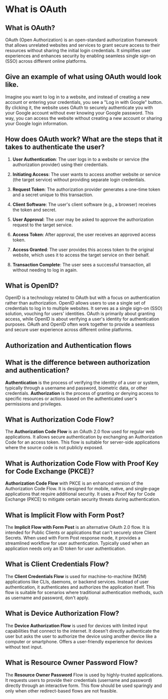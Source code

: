 # What is OAuth

## What is OAuth?

OAuth (Open Authorization) is an open-standard authorization framework that allows unrelated websites and services to grant secure access to their resources without sharing the initial login credentials. It simplifies user experiences and enhances security by enabling seamless single sign-on (SSO) across different online platforms.

## Give an example of what using OAuth would look like.

Imagine you want to log in to a website, and instead of creating a new account or entering your credentials, you see a "Log in with Google" button. By clicking it, the website uses OAuth to securely authenticate you with your Google account without ever knowing your Google password. This way, you can access the website without creating a new account or sharing your Google login information.

## How does OAuth work? What are the steps that it takes to authenticate the user?

1. **User Authentication**: The user logs in to a website or service (the authorization provider) using their credentials.

2. **Initiating Access**: The user wants to access another website or service (the target service) without providing separate login credentials.

3. **Request Token**: The authorization provider generates a one-time token and a secret unique to this transaction.

4. **Client Software**: The user's client software (e.g., a browser) receives the token and secret.

5. **User Approval**: The user may be asked to approve the authorization request to the target service.

6. **Access Token**: After approval, the user receives an approved access token.

7. **Access Granted**: The user provides this access token to the original website, which uses it to access the target service on their behalf.

8. **Transaction Complete**: The user sees a successful transaction, all without needing to log in again.

## What is OpenID?

OpenID is a technology related to OAuth but with a focus on authentication rather than authorization. OpenID allows users to use a single set of credentials to log in to multiple websites. It serves as a single sign-on (SSO) solution, vouching for users' identities. OAuth is primarily about granting access, while OpenID is about verifying a user's identity for authentication purposes. OAuth and OpenID often work together to provide a seamless and secure user experience across different online platforms.

## Authorization and Authentication flows

## What is the difference between authorization and authentication?

**Authentication** is the process of verifying the identity of a user or system, typically through a username and password, biometric data, or other credentials.
**Authorization** is the process of granting or denying access to specific resources or actions based on the authenticated user's permissions and privileges.

## What is Authorization Code Flow?

The **Authorization Code Flow** is an OAuth 2.0 flow used for regular web applications. It allows secure authentication by exchanging an Authorization Code for an access token. This flow is suitable for server-side applications where the source code is not publicly exposed.

## What is Authorization Code Flow with Proof Key for Code Exchange (PKCE)?

**Authorization Code Flow** with PKCE is an enhanced version of the Authorization Code Flow. It is designed for mobile, native, and single-page applications that require additional security. It uses a Proof Key for Code Exchange (PKCE) to mitigate certain security threats during authentication.

## What is Implicit Flow with Form Post?

The **Implicit Flow with Form Post** is an alternative OAuth 2.0 flow.
It is intended for Public Clients or applications that can't securely store Client Secrets. When used with Form Post response mode, it provides a streamlined workflow for user authentication. Typically used when an application needs only an ID token for user authentication.

## What is Client Credentials Flow?

The **Client Credentials Flow** is used for machine-to-machine (M2M) applications like CLIs, daemons, or backend services. Instead of user authentication, it authenticates and authorizes the application itself. This flow is suitable for scenarios where traditional authentication methods, such as username and password, don't apply.

## What is Device Authorization Flow?

The **Device Authorization Flow** is used for devices with limited input capabilities that connect to the internet. It doesn't directly authenticate the user but asks the user to authorize the device using another device like a computer or smartphone. Offers a user-friendly experience for devices without text input.

## What is Resource Owner Password Flow?

The **Resource Owner Password** Flow is used by highly-trusted applications.
It requests users to provide their credentials (username and password) directly through an interactive form.
This flow should be used sparingly and only when other redirect-based flows are not feasible.
